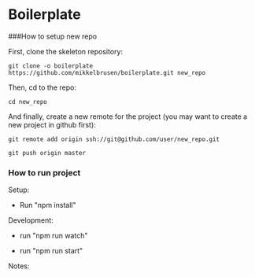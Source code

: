 Boilerplate
==============

###How to setup new repo

First, clone the skeleton repository:

`git clone -o boilerplate https://github.com/mikkelbrusen/boilerplate.git new_repo`

Then, cd to the repo:

`cd new_repo`

And finally, create a new remote for the project (you may want to create a new project in github first):

`git remote add origin ssh://git@github.com/user/new_repo.git`

`git push origin master`


### How to run project

Setup:

- Run "npm install"

Development:

- run "npm run watch"

- run "npm run start"

Notes:







